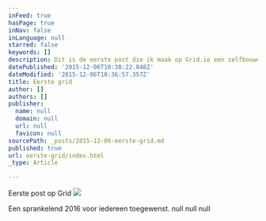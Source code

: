 ```yaml
---
inFeed: true
hasPage: true
inNav: false
inLanguage: null
starred: false
keywords: []
description: Dit is de eerste post die ik maak op Grid.io een zelfbouwende website
datePublished: '2015-12-06T10:38:22.848Z'
dateModified: '2015-12-06T10:36:57.357Z'
title: Eerste grid
author: []
authors: []
publisher:
  name: null
  domain: null
  url: null
  favicon: null
sourcePath: _posts/2015-12-06-eerste-grid.md
published: true
url: eerste-grid/index.html
_type: Article

---
```

Eerste post op Grid
![](https://the-grid-user-content.s3-us-west-2.amazonaws.com/ab1512a1-ce35-4b00-8665-49074577abcd.jpg)

Een sprankelend 2016 voor iedereen toegewenst.
null
null
null